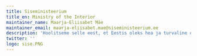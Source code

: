 ```yaml
---
title: Siseministeerium
title_en: Ministry of the Interior
maintainer_name: Maarja-Eliisabet Mäe
maintainer_email: maarja-eliisabet.mae@siseministeerium.ee
description: 'Hoolitseme selle eest, et Eestis oleks hea ja turvaline elada.'
twitter: ''
logo: sise.PNG
---
```

